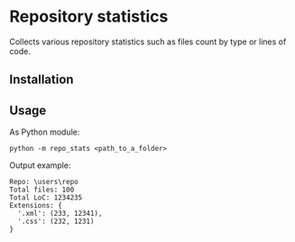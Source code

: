 # Repository statistics

Collects various repository statistics such as files count by type or lines of code.

## Installation

## Usage

As Python module:
```shell
python -m repo_stats <path_to_a_folder> 
```

Output example:
```shell
Repo: \users\repo
Total files: 100
Total LoC: 1234235
Extensions: {
  '.xml': (233, 12341),
  '.css': (232, 1231)
}
```
